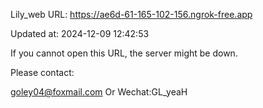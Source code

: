 Lily_web URL: https://ae6d-61-165-102-156.ngrok-free.app

Updated at: 2024-12-09 12:42:53

If you cannot open this URL, the server might be down.

Please contact: 

goley04@foxmail.com Or Wechat:GL_yeaH
